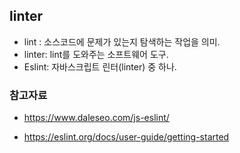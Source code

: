

## linter

- lint : 소스코드에 문제가 있는지 탐색하는 작업을 의미.
- linter: lint를 도와주는 소프트웨어 도구.
- Eslint: 자바스크립트 린터(linter)  중 하나.





### 참고자료

- https://www.daleseo.com/js-eslint/

- https://eslint.org/docs/user-guide/getting-started